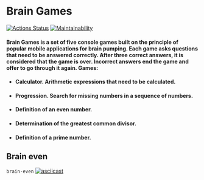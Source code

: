 # Brain Games

[![Actions Status](https://github.com/vl-gush/python-project-49/workflows/hexlet-check/badge.svg)](https://github.com/vl-gush/python-project-49/actions)
[![Maintainability](https://api.codeclimate.com/v1/badges/92d05e7b8f55c08b248d/maintainability)](https://codeclimate.com/github/vl-gush/python-project-49/maintainability)

#### Brain Games is a set of five console games built on the principle of popular mobile applications for brain pumping. Each game asks questions that need to be answered correctly. After three correct answers, it is considered that the game is over. Incorrect answers end the game and offer to go through it again. Games:
* #### Calculator. Arithmetic expressions that need to be calculated.
* #### Progression. Search for missing numbers in a sequence of numbers.
* #### Definition of an even number.
* #### Determination of the greatest common divisor.
* #### Definition of a prime number.

## Brain even
```brain-even```
[![asciicast](https://asciinema.org/a/vr0gUYM1HWerIPCDFsljgvKhE.png)](https://asciinema.org/a/vr0gUYM1HWerIPCDFsljgvKhE)